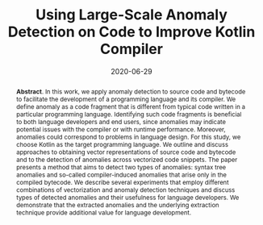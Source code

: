 ---
title: "Using Large-Scale Anomaly Detection on Code to Improve Kotlin Compiler"
authors: '<i>Timofey Bryksin, Victor Petukhov, Ilya Alexin, Stanislav Prikhodko, Alexey Shpilman, Vladimir Kovalenko, and Nikita Povarov</i>'
collection: publications
permalink: /publication/2020-06-29-kotlin-anomalies
date: 2020-06-29
venue: "proceedings of <b>MSR'20</b>"
paperurl: 'https://doi.org/10.1145/3379597.3387447'
pdf: 'https://arxiv.org/abs/2004.01618'
video: 'https://www.youtube.com/watch?v=6oAIzisevhA'
data: 'https://zenodo.org/record/3733794'
counter_id: 'C13'
level: 'A'
abstract: "<p><b>Abstract</b>. In this work, we apply anomaly detection to source code and bytecode to facilitate the development of a programming language and its compiler. We define anomaly as a code fragment that is different from typical code written in a particular programming language. Identifying such code fragments is beneficial to both language developers and end users, since anomalies may indicate potential issues with the compiler or with runtime performance. Moreover, anomalies could correspond to problems in language design. For this study, we choose Kotlin as the target programming language. We outline and discuss approaches to obtaining vector representations of source code and bytecode and to the detection of anomalies across vectorized code snippets. The paper presents a method that aims to detect two types of anomalies: syntax tree anomalies and so-called compiler-induced anomalies that arise only in the compiled bytecode. We describe several experiments that employ different combinations of vectorization and anomaly detection techniques and discuss types of detected anomalies and their usefulness for language developers. We demonstrate that the extracted anomalies and the underlying extraction technique provide additional value for language development.</p>"
---